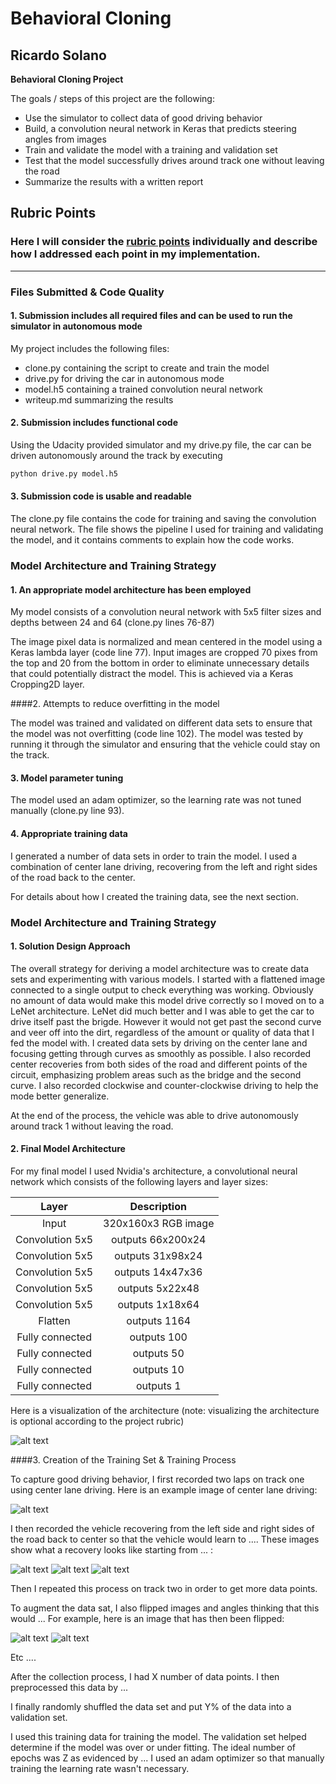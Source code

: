 # **Behavioral Cloning** 
Ricardo Solano
---

**Behavioral Cloning Project**

The goals / steps of this project are the following:
* Use the simulator to collect data of good driving behavior
* Build, a convolution neural network in Keras that predicts steering angles from images
* Train and validate the model with a training and validation set
* Test that the model successfully drives around track one without leaving the road
* Summarize the results with a written report


[//]: # (Image References)

[image1]: ./examples/cnn-architecture.png "Model Visualization"
[image2]: ./examples/center_2017_04_14_18_30_03_056.jpg "Center lane driving"
[image3]: ./examples/center_2017_04_14_15_57_08_553.jpg "Recovery Image"
[image4]: ./examples/center_2017_04_14_15_57_08_787.jpg "Recovery Image"
[image5]: ./examples/center_2017_04_14_15_57_08_949.jpg "Recovery Image"
[image6]: ./examples/placeholder_small.png "Normal Image"
[image7]: ./examples/placeholder_small.png "Flipped Image"

## Rubric Points
### Here I will consider the [rubric points](https://review.udacity.com/#!/rubrics/432/view) individually and describe how I addressed each point in my implementation.  

---
### Files Submitted & Code Quality

#### 1. Submission includes all required files and can be used to run the simulator in autonomous mode

My project includes the following files:
* clone.py containing the script to create and train the model
* drive.py for driving the car in autonomous mode
* model.h5 containing a trained convolution neural network 
* writeup.md summarizing the results

#### 2. Submission includes functional code
Using the Udacity provided simulator and my drive.py file, the car can be driven autonomously around the track by executing 
```sh
python drive.py model.h5
```

#### 3. Submission code is usable and readable

The clone.py file contains the code for training and saving the convolution neural network. The file shows the pipeline I used for training and validating the model, and it contains comments to explain how the code works.

### Model Architecture and Training Strategy

#### 1. An appropriate model architecture has been employed

My model consists of a convolution neural network with 5x5 filter sizes and depths between 24 and 64 (clone.py lines 76-87) 

The image pixel data is normalized and mean centered in the model using a Keras lambda layer (code line 77). Input images are cropped 70 pixes from the top and 20 from the bottom in order to eliminate unnecessary details that could potentially distract the model. This is achieved via a Keras Cropping2D layer.

####2. Attempts to reduce overfitting in the model

The model was trained and validated on different data sets to ensure that the model was not overfitting (code line 102). The model was tested by running it through the simulator and ensuring that the vehicle could stay on the track.

#### 3. Model parameter tuning

The model used an adam optimizer, so the learning rate was not tuned manually (clone.py line 93).

#### 4. Appropriate training data

I generated a number of data sets in order to train the model. I used a combination of center lane driving, recovering from the left and right sides of the road back to the center.

For details about how I created the training data, see the next section. 

### Model Architecture and Training Strategy

#### 1. Solution Design Approach

The overall strategy for deriving a model architecture was to create data sets and experimenting with various models. I started with a flattened image connected to a single output to check everything was working. Obviously no amount of data would make this model drive correctly so I moved on to a LeNet architecture. LeNet did much better and I was able to get the car to drive itself past the brigde. However it would not get past the second curve and veer off into the dirt, regardless of the amount or quality of data that I fed the model with. I created data sets by driving on the center lane and focusing getting through curves as smoothly as possible. I also recorded center recoveries from both sides of the road and different points of the circuit, emphasizing problem areas such as the bridge and the second curve. I also recorded clockwise and counter-clockwise driving to help the mode better generalize.

At the end of the process, the vehicle was able to drive autonomously around track 1 without leaving the road.

#### 2. Final Model Architecture

For my final model I used Nvidia's architecture, a convolutional neural network which consists of the following layers and layer sizes: 

| Layer | Description	| 
|:-----:|:-----------:| 
| Input | 320x160x3 RGB image |
| Convolution 5x5	|	outputs 66x200x24	|
| Convolution 5x5	|	outputs 31x98x24	|
| Convolution 5x5	|	outputs 14x47x36	|
| Convolution 5x5	|	outputs 5x22x48	|
| Convolution 5x5	|	outputs 1x18x64	|
| Flatten | outputs 1164 |
|	Fully connected |	outputs 100 |
|	Fully connected |	outputs 50 |
|	Fully connected |	outputs 10 |
|	Fully connected |	outputs 1 |

Here is a visualization of the architecture (note: visualizing the architecture is optional according to the project rubric)

![alt text][image1]

####3. Creation of the Training Set & Training Process

To capture good driving behavior, I first recorded two laps on track one using center lane driving. Here is an example image of center lane driving:

![alt text][image2]

I then recorded the vehicle recovering from the left side and right sides of the road back to center so that the vehicle would learn to .... These images show what a recovery looks like starting from ... :

![alt text][image3]
![alt text][image4]
![alt text][image5]

Then I repeated this process on track two in order to get more data points.

To augment the data sat, I also flipped images and angles thinking that this would ... For example, here is an image that has then been flipped:

![alt text][image6]
![alt text][image7]

Etc ....

After the collection process, I had X number of data points. I then preprocessed this data by ...


I finally randomly shuffled the data set and put Y% of the data into a validation set. 

I used this training data for training the model. The validation set helped determine if the model was over or under fitting. The ideal number of epochs was Z as evidenced by ... I used an adam optimizer so that manually training the learning rate wasn't necessary.
